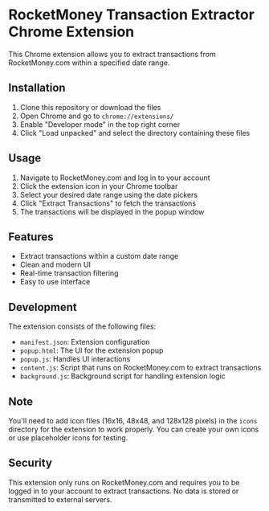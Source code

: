 # RocketMoney Transaction Extractor Chrome Extension

This Chrome extension allows you to extract transactions from RocketMoney.com within a specified date range.

## Installation

1. Clone this repository or download the files
2. Open Chrome and go to `chrome://extensions/`
3. Enable "Developer mode" in the top right corner
4. Click "Load unpacked" and select the directory containing these files

## Usage

1. Navigate to RocketMoney.com and log in to your account
2. Click the extension icon in your Chrome toolbar
3. Select your desired date range using the date pickers
4. Click "Extract Transactions" to fetch the transactions
5. The transactions will be displayed in the popup window

## Features

- Extract transactions within a custom date range
- Clean and modern UI
- Real-time transaction filtering
- Easy to use interface

## Development

The extension consists of the following files:
- `manifest.json`: Extension configuration
- `popup.html`: The UI for the extension popup
- `popup.js`: Handles UI interactions
- `content.js`: Script that runs on RocketMoney.com to extract transactions
- `background.js`: Background script for handling extension logic

## Note

You'll need to add icon files (16x16, 48x48, and 128x128 pixels) in the `icons` directory for the extension to work properly. You can create your own icons or use placeholder icons for testing.

## Security

This extension only runs on RocketMoney.com and requires you to be logged in to your account to extract transactions. No data is stored or transmitted to external servers. 